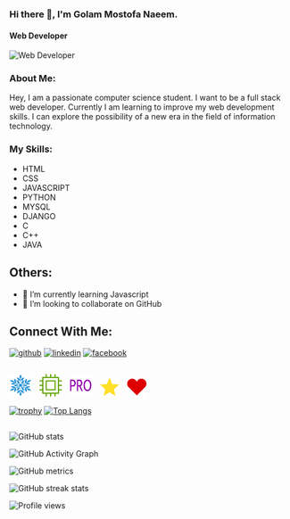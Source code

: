 ### Hi there 👋, I'm Golam Mostofa Naeem.
#### Web Developer
![Web Developer](https://scontent.fdac140-1.fna.fbcdn.net/v/t39.30808-6/259624688_1809483159439523_2835287963297450755_n.jpg?_nc_cat=106&ccb=1-5&_nc_sid=09cbfe&_nc_eui2=AeHHo6Myywa2-fE_MFfyfsYqSr2QOt6XBghKvZA63pcGCLqCw0aZ6CvlqnHmJ7FzEdbvEtEqyAMVtJcMbqWroxAu&_nc_ohc=kWIXRwHH5tsAX_bWq4f&_nc_ht=scontent.fdac140-1.fna&oh=00_AT-oVB7Zb386TsRq0xqpzUirBebfS5gJ-FtNUxOq08DbzA&oe=626F73AB)
### About Me:
Hey, I am a passionate computer science student. I want to be a full stack web developer. Currently I am learning to improve my web development skills. I can explore the possibility of a new era in the field of information technology.
### My Skills:
 - HTML
 - CSS 
 - JAVASCRIPT
 - PYTHON
 - MYSQL
 - DJANGO
 - C
 - C++
 - JAVA
## Others:
- 🌱 I’m currently learning Javascript 
- 👯 I’m looking to collaborate on GitHub 

## Connect With Me:
[<img src='https://cdn.jsdelivr.net/npm/simple-icons@3.0.1/icons/github.svg' alt='github' height='40'>](https://github.com/Naeem118)  [<img src='https://cdn.jsdelivr.net/npm/simple-icons@3.0.1/icons/linkedin.svg' alt='linkedin' height='40'>](https://www.linkedin.com/in/golam-mostofa-a427161a9/)  [<img src='https://cdn.jsdelivr.net/npm/simple-icons@3.0.1/icons/facebook.svg' alt='facebook' height='40'>](https://www.facebook.com/100011335693037)  
##  
<a href='https://archiveprogram.github.com/'><img src='https://raw.githubusercontent.com/acervenky/animated-github-badges/master/assets/acbadge.gif' width='40' height='40'></a> <a href='https://docs.github.com/en/developers'><img src='https://raw.githubusercontent.com/acervenky/animated-github-badges/master/assets/devbadge.gif' width='40' height='40'></a> <a href='https://github.com/pricing'><img src='https://raw.githubusercontent.com/acervenky/animated-github-badges/master/assets/pro.gif' width='40' height='40'></a> <a href='https://stars.github.com/'><img src='https://raw.githubusercontent.com/acervenky/animated-github-badges/master/assets/starbadge.gif' width='35' height='35'></a> <a href='https://docs.github.com/en/github/supporting-the-open-source-community-with-github-sponsors'><img src='https://raw.githubusercontent.com/acervenky/animated-github-badges/master/assets/sponsorbadge.gif' width='35' height='35'></a> 

[![trophy](https://github-profile-trophy.vercel.app/?username=Naeem118)](https://github.com/ryo-ma/github-profile-trophy) [![Top Langs](https://github-readme-stats.vercel.app/api/top-langs/?username=Naeem118)](https://github.com/anuraghazra/github-readme-stats)
##
![GitHub stats](https://github-readme-stats.vercel.app/api?username=Naeem118&show_icons=true&count_private=true)  

![GitHub Activity Graph](https://activity-graph.herokuapp.com/graph?username=Naeem118)  

![GitHub metrics](https://metrics.lecoq.io/Naeem118)  

![GitHub streak stats](https://github-readme-streak-stats.herokuapp.com/?user=Naeem118)  

![Profile views](https://gpvc.arturio.dev/Naeem118)  
